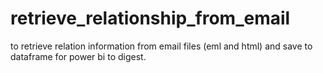 # retrieve_relationship_from_email
to retrieve relation information from email files (eml and html) and save to dataframe for power bi to digest.
